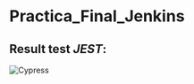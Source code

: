 # Practica_Final_Jenkins 

<!---Start place for the badge -->
## Result test ___JEST___:
![Cypress](https://img.shields.io/badge/test-failure-red)
